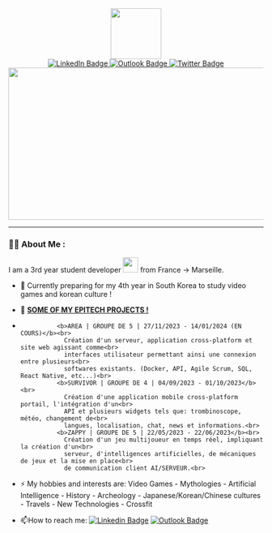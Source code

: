 <div id="header" align="center">
  <img src="https://media.giphy.com/media/v1.Y2lkPTc5MGI3NjExejgycXdsZDhmMzZnbHJuMzh2anQ4aHp6Z2duZHRuc3MzcW45dHJpOSZlcD12MV9pbnRlcm5hbF9naWZfYnlfaWQmY3Q9cw/M9gbBd9nbDrOTu1Mqx/giphy.gif" width="100"/>
<div id="badges">
  <a href="https://www.linkedin.com/in/matis-levrault/">
    <img src="https://img.shields.io/badge/LinkedIn-blue?style=for-the-badge&logo=linkedin&logoColor=white" alt="LinkedIn Badge"/>
  </a>
  <a href="mailto:matis.levrault@epitech.eu">
    <img src="https://img.shields.io/badge/OUTLOOK-blue?style=for-the-badge&logo=Microsoft-Outlook&logoColor=white" alt="Outlook Badge"/>
  </a>
  <a href="your-twitter-URL">
    <img src="https://img.shields.io/badge/Twitter-blue?style=for-the-badge&logo=twitter&logoColor=white" alt="Twitter Badge"/>
  </a>
</div>
 <img src="https://komarev.com/ghpvc/?username=MatisLevrault&style=flat-square&color=blue" alt=""/>
  <div align="center">
  <img src="https://media.giphy.com/media/dWesBcTLavkZuG35MI/giphy.gif" width="700" height="300"/>
</div>
</div>

---

### :man_technologist: About Me :
I am a 3rd year student developer <img src="https://media.giphy.com/media/WUlplcMpOCEmTGBtBW/giphy.gif" width="30"> from France -> Marseille.
- :telescope: Currently preparing for my 4th year in South Korea to study video games and korean culture !

- :seedling:  <b><u> SOME OF MY EPITECH PROJECTS !</u></b><br>
-               <b>AREA | GROUPE DE 5 | 27/11/2023 - 14/01/2024 (EN COURS)</b><br>
                  Création d'un serveur, application cross-platform et site web agissant comme<br>
                  interfaces utilisateur permettant ainsi une connexion entre plusieurs<br>
                  softwares existants. (Docker, API, Agile Scrum, SQL, React Native, etc...)<br>
                <b>SURVIVOR | GROUPE DE 4 | 04/09/2023 - 01/10/2023</b><br>
                  Création d'une application mobile cross-platform portail, l'intégration d'un<br>
                  API et plusieurs widgets tels que: trombinoscope, météo, changement de<br>
                  langues, localisation, chat, news et informations.<br>
                <b>ZAPPY | GROUPE DE 5 | 22/05/2023 - 22/06/2023</b><br>
                  Création d'un jeu multijoueur en temps réel, impliquant la création d'un<br>
                  serveur, d'intelligences artificielles, de mécaniques de jeux et la mise en place<br>
                  de communication client AI/SERVEUR.<br>
              
- :zap: My hobbies and interests are: Video Games - Mythologies - Artificial Intelligence - History - Archeology - Japanese/Korean/Chinese cultures - Travels - New Technologies - Crossfit 

- :mailbox:How to reach me: [![Linkedin Badge](https://img.shields.io/badge/-LINKEDIN-blue?style=flat&logo=Linkedin&logoColor=white)](https://www.linkedin.com/in/matis-levrault/)  [![Outlook Badge](https://img.shields.io/badge/-OUTLOOK-blue?style=flat&logo=Microsoft-Outlook&logoColor=white)](mailto:matis.levrault@epitech.eu)
